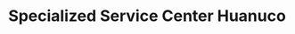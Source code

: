 ---
title: "Specialized Service Center Huanuco"
url: /huanuco/specialized-service-center-huanuco/
shop: bicicleta
---